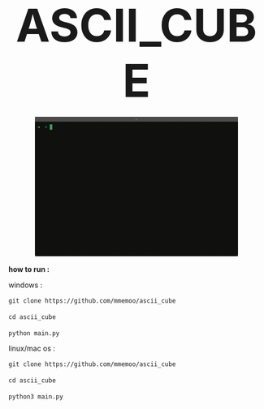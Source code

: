 <p align = center>
<b style="font-size: 90px;">ASCII_CUBE</b><br/><br/>
<a href="https://github.com/mmemoo/ascii_cube"><img width="400" alt="ASCII_CUBE demo" src="ascii_cube.gif" /></a><br />
</p>

**how to run :**


  windows :
  
  ```
  git clone https://github.com/mmemoo/ascii_cube

  cd ascii_cube

  python main.py
  ```


  linux/mac os :

  ```
  git clone https://github.com/mmemoo/ascii_cube

  cd ascii_cube

  python3 main.py
  ```
